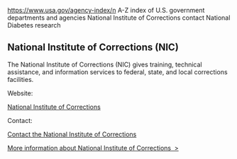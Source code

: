 

https://www.usa.gov/agency-index/n
A-Z index of U.S. government departments and agencies
National Institute of Corrections contact
National Diabetes research

National Institute of Corrections (NIC)
---------------------------------------

The National Institute of Corrections (NIC) gives training, technical assistance, and information services to federal, state, and local corrections facilities.

Website:

[National Institute of Corrections](https://nicic.gov/)

Contact:

[Contact the National Institute of Corrections](https://nicic.gov/form/contact-nic-staff)

[More information about National Institute of Corrections  >](https://www.usa.gov/agencies/national-institute-of-corrections)
